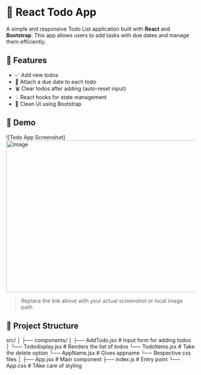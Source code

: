 # 📝 React Todo App

A simple and responsive Todo List application built with **React** and **Bootstrap**. This app allows users to add tasks with due dates and manage them efficiently.

## 🚀 Features

- ✅ Add new todos
- 📅 Attach a due date to each todo
- 🗑️ Clear todos after adding (auto-reset input)
- 💡 React hooks for state management
- 🎨 Clean UI using Bootstrap

## 📸 Demo

![Todo App Screenshot]
<img width="1615" height="405" alt="image" src="https://github.com/user-attachments/assets/9b3a5165-cbea-4afd-9897-0f0e96dd9053" />


> Replace the link above with your actual screenshot or local image path.

## 📂 Project Structure
src/
│
├── components/
│ ├── AddTodo.jsx # Input form for adding todos
│ └── Tododisplay.jsx # Renders the list of todos
  └── TodoItems.jsx #  Take the delete option 
  └── AppName.jsx  # Gives appname
  └── Respective css files
│
├── App.jsx # Main component
├── index.js # Entry point
└── App.css # TAke care of styling 



